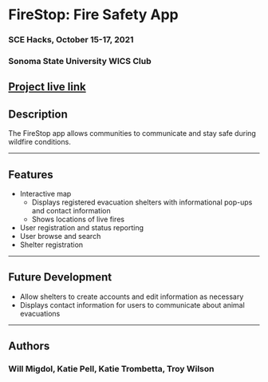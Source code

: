 # FireStop: Fire Safety App
### SCE Hacks, October 15-17, 2021
### Sonoma State University WICS Club
[Project live link](https://ssu-wics-firestop.herokuapp.com/)
---

## Description
The FireStop app allows communities to communicate and stay safe during wildfire conditions.

---

## Features
* Interactive map
  * Displays registered evacuation shelters with informational pop-ups and contact information
  * Shows locations of live fires
* User registration and status reporting
* User browse and search
* Shelter registration

---

## Future Development
* Allow shelters to create accounts and edit information as necessary
* Displays contact information for users to communicate about animal evacuations

---

## Authors
### Will Migdol, Katie Pell, Katie Trombetta, Troy Wilson
